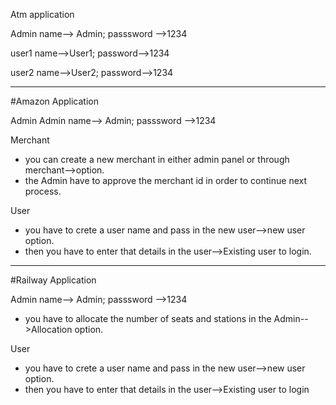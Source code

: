 Atm application


Admin name--> Admin;
 passsword -->1234

user1 name-->User1;
   password-->1234

user2 name-->User2;
  password-->1234

-------------------------------------------------------------------------------------
#Amazon Application

Admin
Admin name--> Admin;
passsword -->1234

Merchant
* you can create a new merchant in either admin panel or through merchant-->option.
* the Admin have to approve the merchant id in order to continue next process.

User
* you have to crete a user name and pass in the new user-->new user option.
* then you have to enter that details in the user-->Existing user to login.
--------------------------------------------------------------------------------------
#Railway Application

Admin name--> Admin;
passsword -->1234
* you have to allocate the number of seats and stations in the Admin-->Allocation option.

User
* you have to crete a user name and pass in the new user-->new user option.
* then you have to enter that details in the user-->Existing user to login




